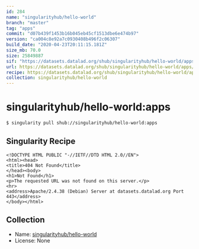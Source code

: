 ```yaml
---
id: 284
name: "singularityhub/hello-world"
branch: "master"
tag: "apps"
commit: "d07b439f1453b16b045eb45cf1513dbe6e474b97"
version: "ca004c8e92a7c0930408b496f2c06307"
build_date: "2020-04-23T20:11:15.181Z"
size_mb: 70.0
size: 25849887
sif: "https://datasets.datalad.org/shub/singularityhub/hello-world/apps/2020-04-23-d07b439f-ca004c8e/ca004c8e92a7c0930408b496f2c06307.sif"
url: https://datasets.datalad.org/shub/singularityhub/hello-world/apps/2020-04-23-d07b439f-ca004c8e/
recipe: https://datasets.datalad.org/shub/singularityhub/hello-world/apps/2020-04-23-d07b439f-ca004c8e/Singularity
collection: singularityhub/hello-world
---
```


# singularityhub/hello-world:apps

```bash
$ singularity pull shub://singularityhub/hello-world:apps
```

## Singularity Recipe

```singularity
<!DOCTYPE HTML PUBLIC "-//IETF//DTD HTML 2.0//EN">
<html><head>
<title>404 Not Found</title>
</head><body>
<h1>Not Found</h1>
<p>The requested URL was not found on this server.</p>
<hr>
<address>Apache/2.4.38 (Debian) Server at datasets.datalad.org Port 443</address>
</body></html>
```

## Collection

 - Name: [singularityhub/hello-world](https://github.com/singularityhub/hello-world)
 - License: None

